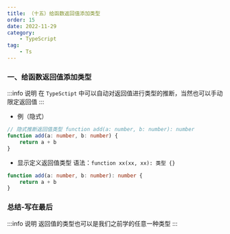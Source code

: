 ```yaml
---
title: （十五）给函数返回值添加类型
order: 15
date: 2022-11-29
category:
    - TypeScript
tag: 
    - Ts
---
```



### 一、给函数返回值添加类型
:::info 说明
在 `TypeSctipt` 中可以自动对返回值进行类型的推断，当然也可以手动限定返回值
:::

- 例（隐式）
```ts
// 隐式推断返回值类型 function add(a: number, b: number): number
function add(a: number, b: number) {
    return a + b
}
```

- 显示定义返回值类型 语法：`function xx(xx, xx): 类型 {}`
```ts
function add(a: number, b: number): number {
    return a + b
}
```

### 总结-写在最后
:::info 说明
返回值的类型也可以是我们之前学的任意一种类型
:::
